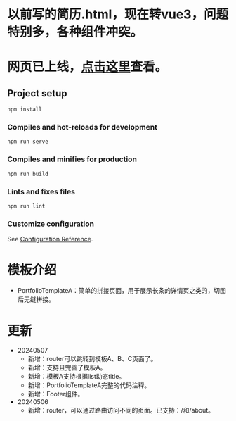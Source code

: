 # 以前写的简历.html，现在转vue3，问题特别多，各种组件冲突。
# 网页已上线，[点击这里](www.zhengjiyuan.top)查看。

## Project setup
```
npm install
```

### Compiles and hot-reloads for development
```
npm run serve
```

### Compiles and minifies for production
```
npm run build
```

### Lints and fixes files
```
npm run lint
```

### Customize configuration
See [Configuration Reference](https://cli.vuejs.org/config/).

# 模板介绍
- PortfolioTemplateA：简单的拼接页面，用于展示长条的详情页之类的，切图后无缝拼接。

# 更新
- 20240507
    - 新增：router可以跳转到模板A、B、C页面了。
    - 新增：支持且完善了模板A。
    - 新增：模板A支持根据list动态title。
    - 新增：PortfolioTemplateA完整的代码注释。
    - 新增：Footer组件。
- 20240506
    - 新增：router，可以通过路由访问不同的页面。已支持：/和/about。